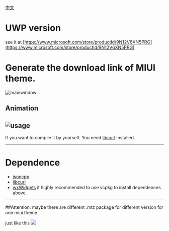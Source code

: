 [中文](readme_zh.md)

# UWP version

see it at [https://www.microsoft.com/store/productId/9N12V6XN5PRG](https://www.microsoft.com/store/productId/9N12V6XN5PRG)

# Generate the download link of MIUI theme.
![mainwindow](![image](./picture/mainwindow.png))

## Animation

![usage](https://i.loli.net/2019/02/25/5c73d17995cd6.gif)
-----
If you want to compile it by yourself. You need [libcurl](https://curl.haxx.se/download.html) installed.

-----
# Dependence
 - [jsoncpp](https://github.com/open-source-parsers/jsoncpp)
 - [libcurl](https://curl.haxx.se/download.html)
 - [wxWidgets](https://github.com/wxWidgets/wxWidgets)
 it highly recommended to use vcpkg to install dependences above.

-----
##Attention: 
maybe there are different .mtz package for different version for one miui theme.

just like this
![](https://i.loli.net/2019/02/23/5c70f140d57c3.jpg)
